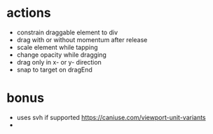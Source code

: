 # actions

- constrain draggable element to div
- drag with or without momentum after release
- scale element while tapping
- change opacity while dragging
- drag only in x- or y- direction
- snap to target on dragEnd

# bonus

- uses svh if supported https://caniuse.com/viewport-unit-variants
-
